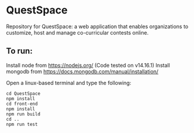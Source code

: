 # QuestSpace
Repository for QuestSpace: a web application that enables organizations to customize, host and manage co-curricular contests online.

## To run:
Install node from https://nodejs.org/ (Code tested on v14.16.1)
Install mongodb from https://docs.mongodb.com/manual/installation/

Open a linux-based terminal and type the following:

```git clone git@github.com:quest-space/QuestSpace.git
cd QuestSpace
npm install
cd front-end
npm install
npm run build
cd ..
npm run test
```
